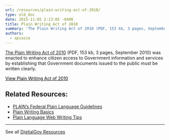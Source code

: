```yaml
---
url: /resources/plain-writing-act-of-2010/
type: old_doc
date: 2015-11-05 2:13:05 -0400
title: Plain Writing Act of 2010
summary: 'The Plain Writing Act of 2010 (PDF, 153 kb, 3 pages, September 2010) was enacted to enhance citizen access to Government information and services by establishing that Government documents issued to the public must be written clearly. View Plain Writing Act of 2010 Related Resources: PLAIN&#8217;s Federal Plain Language Guidelines Plain Writing Basics Plain Language Web Writing'
authors:
  - apiazza
---
```


[The Plain Writing Act of 2010](http://www.gpo.gov/fdsys/pkg/PLAW-111publ274/pdf/PLAW-111publ274.pdf) (PDF, 153 kb, 3 pages, September 2010) was enacted to enhance citizen access to Government information and services by establishing that Government documents issued to the public must be written clearly.

<a class="button" style="color: #000000" href="http://www.gpo.gov/fdsys/pkg/PLAW-111publ274/pdf/PLAW-111publ274.pdf">View Plain Writing Act of 2010</a>

## Related Resources:

  * [PLAIN&#8217;s Federal Plain Language Guidelines](http://www.plainlanguage.gov/howto/guidelines/FederalPLGuidelines/index.cfm?CFID=838730&CFTOKEN=f64d36ad05e03d58-ED6E6827-0361-55F8-E6207170C554B1DF&jsessionid=A3A593B93EAEE361431FC8D8B4799DF0.chh)
  * [Plain Writing Basics](https://www.WHATEVER/2014/04/16/how-to-tell-your-agencys-story-plainly/)
  * [Plain Language Web Writing Tips](https://www.WHATEVER/resources/plain-language-web-writing-tips/)

* * *

 

See all [DigitalGov Resources](https://www.WHATEVER/resources/)